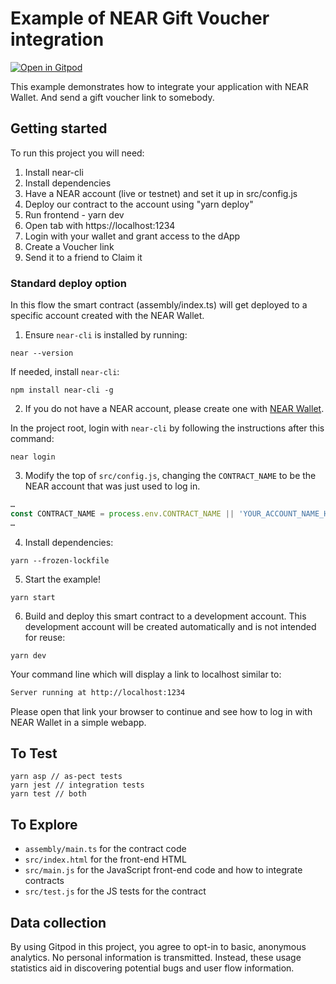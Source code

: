 Example of NEAR Gift Voucher integration
==================================

[![Open in Gitpod](https://gitpod.io/button/open-in-gitpod.svg)](https://gitpod.io/#https://github.com/Danail-Irinkov/near-gift-voucer)

<!-- MAGIC COMMENT: DO NOT DELETE! Everything above this line is hidden on NEAR Examples page -->

This example demonstrates how to integrate your application with NEAR Wallet.
And send a gift voucher link to somebody.

## Getting started

To run this project you will need:
1. Install near-cli
2. Install dependencies 
3. Have a NEAR account (live or testnet) and set it up in src/config.js
4. Deploy our contract to the account using "yarn deploy" 
5. Run frontend - yarn dev
6. Open tab with https://localhost:1234
7. Login with your wallet and grant access to the dApp
8. Create a Voucher link
9. Send it to a friend to Claim it

### Standard deploy option
In this flow the smart contract (assembly/index.ts) will get deployed to a specific account created with the NEAR Wallet.

1. Ensure `near-cli` is installed by running:

```
near --version
```

If needed, install `near-cli`:

```
npm install near-cli -g
```

2. If you do not have a NEAR account, please create one with [NEAR Wallet](wallet.testnet.near.org).

In the project root, login with `near-cli` by following the instructions after this command:

```
near login
```

3. Modify the top of `src/config.js`, changing the `CONTRACT_NAME` to be the NEAR account that was just used to log in.

```javascript
…
const CONTRACT_NAME = process.env.CONTRACT_NAME || 'YOUR_ACCOUNT_NAME_HERE'; /* TODO: fill this in! */
…
```

4. Install dependencies:

```
yarn --frozen-lockfile
```

5. Start the example!

```
yarn start
```

6. Build and deploy this smart contract to a development account. This development account will be created automatically and is not intended for reuse:

```
yarn dev
```

Your command line which will display a link to localhost similar to:
```bash
Server running at http://localhost:1234
```

Please open that link your browser to continue and see how to log in with NEAR Wallet in a simple webapp.

## To Test

```
yarn asp // as-pect tests
yarn jest // integration tests
yarn test // both
```

## To Explore

- `assembly/main.ts` for the contract code
- `src/index.html` for the front-end HTML
- `src/main.js` for the JavaScript front-end code and how to integrate contracts
- `src/test.js` for the JS tests for the contract


## Data collection
By using Gitpod in this project, you agree to opt-in to basic, anonymous analytics. No personal information is transmitted. Instead, these usage statistics aid in discovering potential bugs and user flow information.

